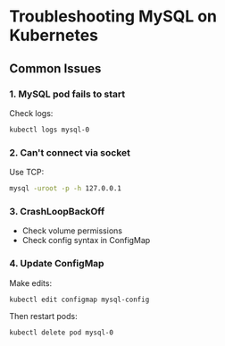 # Troubleshooting MySQL on Kubernetes

## Common Issues

### 1. MySQL pod fails to start
Check logs:
```bash
kubectl logs mysql-0
```

### 2. Can't connect via socket
Use TCP:
```bash
mysql -uroot -p -h 127.0.0.1
```

### 3. CrashLoopBackOff
- Check volume permissions
- Check config syntax in ConfigMap

### 4. Update ConfigMap

Make edits:
```bash
kubectl edit configmap mysql-config
```

Then restart pods:
```bash
kubectl delete pod mysql-0
```
